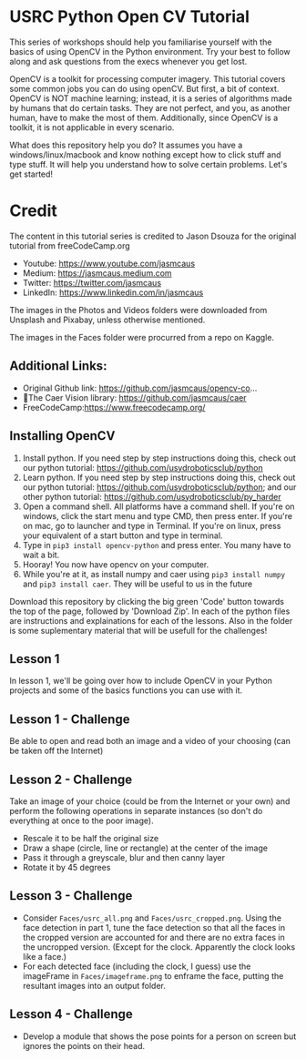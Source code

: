 # USRC Python Open CV Tutorial 
This series of workshops should help you familiarise yourself with the basics of using OpenCV in the Python environment. Try your best to follow along and ask questions from the execs whenever you get lost. 

OpenCV is a toolkit for processing computer imagery. This tutorial covers some common jobs you can do using openCV. But first, a bit of context. OpenCV is NOT machine learning; instead, it is a series of algorithms made by humans that do certain tasks. They are not perfect, and you, as another human, have to make the most of them. Additionally, since OpenCV is a toolkit, it is not applicable in every scenario. 

What does this repository help you do? It assumes you have a windows/linux/macbook and know nothing except how to click stuff and type stuff. It will help you understand how to solve certain problems. Let's get started!

# Credit 
The content in this tutorial series is credited to Jason Dsouza for the original tutorial from freeCodeCamp.org
- Youtube: https://www.youtube.com/jasmcaus
- Medium: https://jasmcaus.medium.com
- Twitter: https://twitter.com/jasmcaus
- LinkedIn: https://www.linkedin.com/in/jasmcaus

The images in the Photos and Videos folders were downloaded from Unsplash and Pixabay, unless otherwise mentioned.

The images in the Faces folder were procurred from a repo on Kaggle.

## Additional Links:
- Original Github link: https://github.com/jasmcaus/opencv-co...
- 🔗The Caer Vision library: https://github.com/jasmcaus/caer
- FreeCodeCamp:https://www.freecodecamp.org/


## Installing OpenCV
1. Install python. If you need step by step instructions doing this, check out our python tutorial: https://github.com/usydroboticsclub/python
2. Learn python. If you need step by step instructions doing this, check out our python tutorial: https://github.com/usydroboticsclub/python; and our other python tutorial: https://github.com/usydroboticsclub/py_harder
3. Open a command shell. All platforms have a command shell. If you're on windows, click the start menu and type CMD, then press enter. If you're on mac, go to launcher and type in Terminal. If you're on linux, press your equivalent of a start button and type in terminal.
4. Type in `pip3 install opencv-python` and press enter. You many have to wait a bit. 
5. Hooray! You now have opencv on your computer.
6. While you're at it, as install numpy and caer using `pip3 install numpy` and `pip3 install caer`. They will be useful to us in the future

Download this repository by clicking the big green 'Code' button towards the top of the page, followed by 'Download Zip'. In each of the python files are instructions and explainations for each of the lessons. Also in the folder is some suplementary material that will be usefull for the challenges!

## Lesson 1
In lesson 1, we'll be going over how to include OpenCV in your Python projects and some of the basics functions you can use with it.


## Lesson 1 - Challenge
Be able to open and read both an image and a video of your choosing (can be taken off the Internet)

## Lesson 2 - Challenge
Take an image of your choice (could be from the Internet or your own) and perform the following operations in separate instances (so don't do everything at once to the poor image).

- Rescale it to be half the original size
- Draw a shape (circle, line or rectangle) at the center of the image
- Pass it through a greyscale, blur and then canny layer
- Rotate it by 45 degrees

## Lesson 3 - Challenge
- Consider `Faces/usrc_all.png` and `Faces/usrc_cropped.png`. Using the face detection in part 1, tune the face detection so that all the faces in the cropped version are accounted for and there are no extra faces in the uncropped version. (Except for the clock. Apparently the clock looks like a face.)
- For each detected face (including the clock, I guess) use the imageFrame in `Faces/imageframe.png` to enframe the face, putting the resultant images into an output folder.


## Lesson 4 - Challenge
- Develop a module that shows the pose points for a person on screen but ignores the points on their head.


